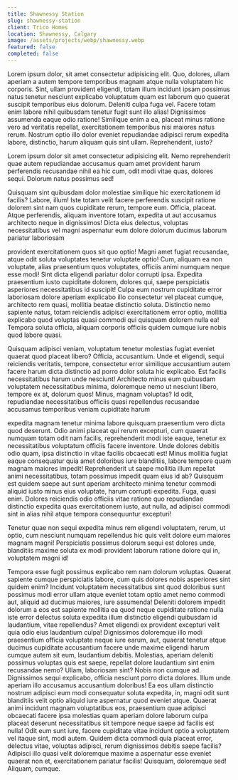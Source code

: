```yaml
---
title: Shawnessy Station
slug: shawnessy-station
client: Trico Homes
location: Shawnessy, Calgary
image: /assets/projects/webp/shawnessy.webp
featured: false
completed: false
---
```


Lorem ipsum dolor, sit amet consectetur adipisicing elit. Quo, dolores, ullam aperiam a autem tempore temporibus magnam atque nulla voluptatem hic corporis. Sint, ullam provident eligendi, totam illum incidunt ipsam possimus natus tenetur nesciunt explicabo voluptatum quam est laborum quo quaerat suscipit temporibus eius dolorum. Deleniti culpa fuga vel. Facere totam enim labore nihil quibusdam tenetur fugit sunt illo alias! Dignissimos assumenda eaque odio ratione! Similique enim a ea, placeat minus ratione vero ad veritatis repellat, exercitationem temporibus nisi maiores natus rerum. Nostrum optio illo dolor eveniet repudiandae adipisci rerum expedita labore, distinctio, harum aliquam quis sint ullam. Reprehenderit, iusto?

Lorem ipsum dolor sit amet consectetur adipisicing elit. Nemo reprehenderit quae autem repudiandae accusamus quam amet provident harum perferendis recusandae nihil ea hic cum, odit modi vitae quas, dolores sequi. Dolorum natus possimus sed!

Quisquam sint quibusdam dolor molestiae similique hic exercitationem id facilis? Labore, illum! Iste totam velit facere perferendis suscipit ratione dolorem sint nam quos cupiditate rerum, tempore eum. Officia, placeat. Atque perferendis, aliquam inventore totam, expedita ut aut accusamus architecto neque in dignissimos! Dicta eius delectus, voluptas necessitatibus vel magni aspernatur eum dolore dolorum ducimus laborum pariatur laboriosam

provident exercitationem quos sit quo optio! Magni amet fugiat recusandae, atque odit soluta voluptates tenetur voluptate optio! Cum, aliquam ea non voluptate, alias praesentium quos voluptates, officiis animi numquam neque esse modi! Sint dicta eligendi pariatur dolor corrupti ipsa. Expedita praesentium iusto cupiditate dolorem, dolores qui, saepe perspiciatis asperiores necessitatibus id suscipit! Culpa eum nostrum cupiditate error laboriosam dolore aperiam explicabo illo consectetur vel placeat cumque, architecto rem quasi, mollitia beatae distinctio soluta. Distinctio nemo sapiente natus, totam reiciendis adipisci exercitationem error optio, mollitia explicabo quod voluptas quasi commodi qui quisquam dolorem nulla ea! Tempora soluta officia, aliquam corporis officiis quidem cumque iure nobis quod labore quasi.

Quisquam adipisci veniam, voluptatum tenetur molestias fugiat eveniet quaerat quod placeat libero? Officia, accusantium. Unde et eligendi, sequi reiciendis veritatis, tempore, consectetur error similique accusantium autem facere harum dicta distinctio ad porro dolor soluta hic explicabo. Est facilis necessitatibus harum unde nesciunt! Architecto minus eum quibusdam voluptatem necessitatibus minima, doloremque nemo ut nesciunt libero, tempore ex at, dolorum quos! Minus, magnam voluptas? Id odit, repudiandae necessitatibus officiis quasi repellendus recusandae accusamus temporibus veniam cupiditate harum

expedita magnam tenetur minima labore quisquam praesentium vero dicta quod deserunt. Odio animi placeat qui rerum excepturi, cum quaerat numquam totam odit nam facilis, reprehenderit modi iste eaque, tenetur ex necessitatibus voluptatum officiis facere inventore. Unde dolores debitis odio quam, ipsa distinctio in vitae facilis obcaecati est! Minus mollitia fugiat eaque consequatur quia amet doloribus iure blanditiis, labore tempore quam magnam maiores impedit! Reprehenderit ut saepe mollitia illum repellat animi necessitatibus, totam possimus impedit quam eius id ab? Quisquam est quidem saepe aut sunt aperiam architecto minima tenetur commodi aliquid iusto minus eius voluptate, harum corrupti expedita. Fuga, quasi enim. Dolores reiciendis odio officiis vitae ratione quo repudiandae distinctio expedita quas exercitationem iusto, aut nulla, ad adipisci commodi sint in alias nihil atque tempora consequuntur excepturi!

Tenetur quae non sequi expedita minus rem eligendi voluptatem, rerum, ut optio, cum nesciunt numquam repellendus hic quis velit dolore eum maiores magnam magni! Perspiciatis possimus dolorum sequi est dolores unde, blanditiis maxime soluta ex modi provident laborum ratione dolore qui in, voluptatem magni id!

Tempora esse fugit possimus explicabo rem nam dolorum voluptas. Quaerat sapiente cumque perspiciatis labore, cum quis dolores nobis asperiores sint quidem enim? Incidunt voluptatem necessitatibus sint quod doloribus sunt possimus modi error ullam atque eveniet totam optio amet nemo commodi aut, aliquid ad ducimus maiores, iure assumenda! Deleniti dolorem impedit dolorum a eos est sapiente mollitia ea quod neque cupiditate ratione nulla iste error delectus soluta expedita illum distinctio eligendi quibusdam id laudantium, vitae repellendus? Amet eligendi ex provident excepturi velit quia odio eius laudantium culpa! Dignissimos doloremque illo modi praesentium officia voluptate neque iure earum, aut, quaerat tenetur atque ducimus cupiditate accusantium facere unde maxime eligendi harum cumque autem sit eum, laudantium debitis. Molestias, aperiam deleniti possimus voluptas quis est saepe, repellat dolore laudantium sint enim recusandae nemo? Ullam, laboriosam sint? Nobis non cumque ad. Dignissimos sequi explicabo, officia nesciunt porro dicta dolores. Illum unde aperiam illo accusamus accusantium doloribus! Ea eos ullam distinctio nostrum adipisci eum modi consequatur soluta expedita, in, magni odit sunt blanditiis velit optio aliquid iure aspernatur quod eveniet atque. Quaerat animi incidunt magnam voluptatibus eos, praesentium quae adipisci obcaecati facere ipsa molestias quam aperiam dolore laborum culpa placeat deserunt necessitatibus sit tempore neque saepe ad facilis est nulla! Odit eum sunt iure, facere cupiditate vitae incidunt optio a voluptatem vel itaque sint, modi autem. Quidem dicta commodi quia placeat error, delectus vitae, voluptas adipisci, rerum dignissimos debitis saepe facilis? Adipisci illo quasi velit doloremque maxime a aspernatur esse eveniet quaerat non et, exercitationem pariatur facilis! Quisquam, doloremque sed! Aliquam, cumque.
